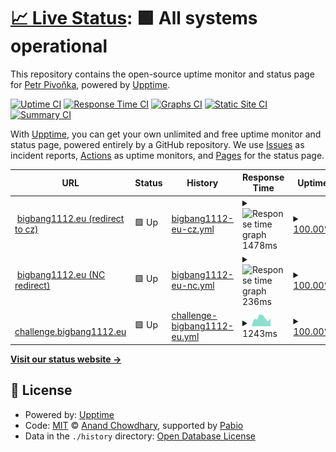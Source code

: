 # [📈 Live Status](https://bigbang1112.github.io/bigbang1112eu-uptime): <!--live status--> **🟩 All systems operational**

This repository contains the open-source uptime monitor and status page for [Petr Pivoňka](bigbang1112.cz), powered by [Upptime](https://github.com/upptime/upptime).

[![Uptime CI](https://github.com/bigbang1112/bigbang1112eu-uptime/workflows/Uptime%20CI/badge.svg)](https://github.com/bigbang1112/bigbang1112eu-uptime/actions?query=workflow%3A%22Uptime+CI%22)
[![Response Time CI](https://github.com/bigbang1112/bigbang1112eu-uptime/workflows/Response%20Time%20CI/badge.svg)](https://github.com/bigbang1112/bigbang1112eu-uptime/actions?query=workflow%3A%22Response+Time+CI%22)
[![Graphs CI](https://github.com/bigbang1112/bigbang1112eu-uptime/workflows/Graphs%20CI/badge.svg)](https://github.com/bigbang1112/bigbang1112eu-uptime/actions?query=workflow%3A%22Graphs+CI%22)
[![Static Site CI](https://github.com/bigbang1112/bigbang1112eu-uptime/workflows/Static%20Site%20CI/badge.svg)](https://github.com/bigbang1112/bigbang1112eu-uptime/actions?query=workflow%3A%22Static+Site+CI%22)
[![Summary CI](https://github.com/bigbang1112/bigbang1112eu-uptime/workflows/Summary%20CI/badge.svg)](https://github.com/bigbang1112/bigbang1112eu-uptime/actions?query=workflow%3A%22Summary+CI%22)

With [Upptime](https://upptime.js.org), you can get your own unlimited and free uptime monitor and status page, powered entirely by a GitHub repository. We use [Issues](https://github.com/bigbang1112/bigbang1112eu-uptime/issues) as incident reports, [Actions](https://github.com/bigbang1112/bigbang1112eu-uptime/actions) as uptime monitors, and [Pages](https://bigbang1112.github.io/bigbang1112eu-uptime) for the status page.

<!--start: status pages-->
<!-- This summary is generated by Upptime (https://github.com/upptime/upptime) -->
<!-- Do not edit this manually, your changes will be overwritten -->
<!-- prettier-ignore -->
| URL | Status | History | Response Time | Uptime |
| --- | ------ | ------- | ------------- | ------ |
| <img alt="" src="https://icons.duckduckgo.com/ip3/bigbang1112.eu.ico" height="13"> [bigbang1112.eu (redirect to cz)](https://bigbang1112.eu) | 🟩 Up | [bigbang1112-eu-cz.yml](https://github.com/BigBang1112/bigbang1112eu-uptime/commits/HEAD/history/bigbang1112-eu-cz.yml) | <details><summary><img alt="Response time graph" src="./graphs/bigbang1112-eu-cz/response-time-week.png" height="20"> 1478ms</summary><br><a href="https://status.bigbang1112.eu/history/bigbang1112-eu-cz"><img alt="Response time 1312" src="https://img.shields.io/endpoint?url=https%3A%2F%2Fraw.githubusercontent.com%2FBigBang1112%2Fbigbang1112eu-uptime%2FHEAD%2Fapi%2Fbigbang1112-eu-cz%2Fresponse-time.json"></a><br><a href="https://status.bigbang1112.eu/history/bigbang1112-eu-cz"><img alt="24-hour response time 2126" src="https://img.shields.io/endpoint?url=https%3A%2F%2Fraw.githubusercontent.com%2FBigBang1112%2Fbigbang1112eu-uptime%2FHEAD%2Fapi%2Fbigbang1112-eu-cz%2Fresponse-time-day.json"></a><br><a href="https://status.bigbang1112.eu/history/bigbang1112-eu-cz"><img alt="7-day response time 1478" src="https://img.shields.io/endpoint?url=https%3A%2F%2Fraw.githubusercontent.com%2FBigBang1112%2Fbigbang1112eu-uptime%2FHEAD%2Fapi%2Fbigbang1112-eu-cz%2Fresponse-time-week.json"></a><br><a href="https://status.bigbang1112.eu/history/bigbang1112-eu-cz"><img alt="30-day response time 1312" src="https://img.shields.io/endpoint?url=https%3A%2F%2Fraw.githubusercontent.com%2FBigBang1112%2Fbigbang1112eu-uptime%2FHEAD%2Fapi%2Fbigbang1112-eu-cz%2Fresponse-time-month.json"></a><br><a href="https://status.bigbang1112.eu/history/bigbang1112-eu-cz"><img alt="1-year response time 1312" src="https://img.shields.io/endpoint?url=https%3A%2F%2Fraw.githubusercontent.com%2FBigBang1112%2Fbigbang1112eu-uptime%2FHEAD%2Fapi%2Fbigbang1112-eu-cz%2Fresponse-time-year.json"></a></details> | <details><summary><a href="https://status.bigbang1112.eu/history/bigbang1112-eu-cz">100.00%</a></summary><a href="https://status.bigbang1112.eu/history/bigbang1112-eu-cz"><img alt="All-time uptime 99.88%" src="https://img.shields.io/endpoint?url=https%3A%2F%2Fraw.githubusercontent.com%2FBigBang1112%2Fbigbang1112eu-uptime%2FHEAD%2Fapi%2Fbigbang1112-eu-cz%2Fuptime.json"></a><br><a href="https://status.bigbang1112.eu/history/bigbang1112-eu-cz"><img alt="24-hour uptime 100.00%" src="https://img.shields.io/endpoint?url=https%3A%2F%2Fraw.githubusercontent.com%2FBigBang1112%2Fbigbang1112eu-uptime%2FHEAD%2Fapi%2Fbigbang1112-eu-cz%2Fuptime-day.json"></a><br><a href="https://status.bigbang1112.eu/history/bigbang1112-eu-cz"><img alt="7-day uptime 100.00%" src="https://img.shields.io/endpoint?url=https%3A%2F%2Fraw.githubusercontent.com%2FBigBang1112%2Fbigbang1112eu-uptime%2FHEAD%2Fapi%2Fbigbang1112-eu-cz%2Fuptime-week.json"></a><br><a href="https://status.bigbang1112.eu/history/bigbang1112-eu-cz"><img alt="30-day uptime 99.88%" src="https://img.shields.io/endpoint?url=https%3A%2F%2Fraw.githubusercontent.com%2FBigBang1112%2Fbigbang1112eu-uptime%2FHEAD%2Fapi%2Fbigbang1112-eu-cz%2Fuptime-month.json"></a><br><a href="https://status.bigbang1112.eu/history/bigbang1112-eu-cz"><img alt="1-year uptime 99.88%" src="https://img.shields.io/endpoint?url=https%3A%2F%2Fraw.githubusercontent.com%2FBigBang1112%2Fbigbang1112eu-uptime%2FHEAD%2Fapi%2Fbigbang1112-eu-cz%2Fuptime-year.json"></a></details>
| <img alt="" src="https://icons.duckduckgo.com/ip3/bigbang1112.eu.ico" height="13"> [bigbang1112.eu (NC redirect)](https://bigbang1112.eu/nc) | 🟩 Up | [bigbang1112-eu-nc.yml](https://github.com/BigBang1112/bigbang1112eu-uptime/commits/HEAD/history/bigbang1112-eu-nc.yml) | <details><summary><img alt="Response time graph" src="./graphs/bigbang1112-eu-nc/response-time-week.png" height="20"> 236ms</summary><br><a href="https://status.bigbang1112.eu/history/bigbang1112-eu-nc"><img alt="Response time 240" src="https://img.shields.io/endpoint?url=https%3A%2F%2Fraw.githubusercontent.com%2FBigBang1112%2Fbigbang1112eu-uptime%2FHEAD%2Fapi%2Fbigbang1112-eu-nc%2Fresponse-time.json"></a><br><a href="https://status.bigbang1112.eu/history/bigbang1112-eu-nc"><img alt="24-hour response time 187" src="https://img.shields.io/endpoint?url=https%3A%2F%2Fraw.githubusercontent.com%2FBigBang1112%2Fbigbang1112eu-uptime%2FHEAD%2Fapi%2Fbigbang1112-eu-nc%2Fresponse-time-day.json"></a><br><a href="https://status.bigbang1112.eu/history/bigbang1112-eu-nc"><img alt="7-day response time 236" src="https://img.shields.io/endpoint?url=https%3A%2F%2Fraw.githubusercontent.com%2FBigBang1112%2Fbigbang1112eu-uptime%2FHEAD%2Fapi%2Fbigbang1112-eu-nc%2Fresponse-time-week.json"></a><br><a href="https://status.bigbang1112.eu/history/bigbang1112-eu-nc"><img alt="30-day response time 240" src="https://img.shields.io/endpoint?url=https%3A%2F%2Fraw.githubusercontent.com%2FBigBang1112%2Fbigbang1112eu-uptime%2FHEAD%2Fapi%2Fbigbang1112-eu-nc%2Fresponse-time-month.json"></a><br><a href="https://status.bigbang1112.eu/history/bigbang1112-eu-nc"><img alt="1-year response time 240" src="https://img.shields.io/endpoint?url=https%3A%2F%2Fraw.githubusercontent.com%2FBigBang1112%2Fbigbang1112eu-uptime%2FHEAD%2Fapi%2Fbigbang1112-eu-nc%2Fresponse-time-year.json"></a></details> | <details><summary><a href="https://status.bigbang1112.eu/history/bigbang1112-eu-nc">100.00%</a></summary><a href="https://status.bigbang1112.eu/history/bigbang1112-eu-nc"><img alt="All-time uptime 99.90%" src="https://img.shields.io/endpoint?url=https%3A%2F%2Fraw.githubusercontent.com%2FBigBang1112%2Fbigbang1112eu-uptime%2FHEAD%2Fapi%2Fbigbang1112-eu-nc%2Fuptime.json"></a><br><a href="https://status.bigbang1112.eu/history/bigbang1112-eu-nc"><img alt="24-hour uptime 100.00%" src="https://img.shields.io/endpoint?url=https%3A%2F%2Fraw.githubusercontent.com%2FBigBang1112%2Fbigbang1112eu-uptime%2FHEAD%2Fapi%2Fbigbang1112-eu-nc%2Fuptime-day.json"></a><br><a href="https://status.bigbang1112.eu/history/bigbang1112-eu-nc"><img alt="7-day uptime 100.00%" src="https://img.shields.io/endpoint?url=https%3A%2F%2Fraw.githubusercontent.com%2FBigBang1112%2Fbigbang1112eu-uptime%2FHEAD%2Fapi%2Fbigbang1112-eu-nc%2Fuptime-week.json"></a><br><a href="https://status.bigbang1112.eu/history/bigbang1112-eu-nc"><img alt="30-day uptime 99.90%" src="https://img.shields.io/endpoint?url=https%3A%2F%2Fraw.githubusercontent.com%2FBigBang1112%2Fbigbang1112eu-uptime%2FHEAD%2Fapi%2Fbigbang1112-eu-nc%2Fuptime-month.json"></a><br><a href="https://status.bigbang1112.eu/history/bigbang1112-eu-nc"><img alt="1-year uptime 99.90%" src="https://img.shields.io/endpoint?url=https%3A%2F%2Fraw.githubusercontent.com%2FBigBang1112%2Fbigbang1112eu-uptime%2FHEAD%2Fapi%2Fbigbang1112-eu-nc%2Fuptime-year.json"></a></details>
| <img alt="" src="https://icons.duckduckgo.com/ip3/challenge.bigbang1112.eu.ico" height="13"> [challenge.bigbang1112.eu](https://challenge.bigbang1112.eu) | 🟩 Up | [challenge-bigbang1112-eu.yml](https://github.com/BigBang1112/bigbang1112eu-uptime/commits/HEAD/history/challenge-bigbang1112-eu.yml) | <details><summary><img alt="Response time graph" src="./graphs/challenge-bigbang1112-eu/response-time-week.png" height="20"> 1243ms</summary><br><a href="https://status.bigbang1112.eu/history/challenge-bigbang1112-eu"><img alt="Response time 936" src="https://img.shields.io/endpoint?url=https%3A%2F%2Fraw.githubusercontent.com%2FBigBang1112%2Fbigbang1112eu-uptime%2FHEAD%2Fapi%2Fchallenge-bigbang1112-eu%2Fresponse-time.json"></a><br><a href="https://status.bigbang1112.eu/history/challenge-bigbang1112-eu"><img alt="24-hour response time 788" src="https://img.shields.io/endpoint?url=https%3A%2F%2Fraw.githubusercontent.com%2FBigBang1112%2Fbigbang1112eu-uptime%2FHEAD%2Fapi%2Fchallenge-bigbang1112-eu%2Fresponse-time-day.json"></a><br><a href="https://status.bigbang1112.eu/history/challenge-bigbang1112-eu"><img alt="7-day response time 1243" src="https://img.shields.io/endpoint?url=https%3A%2F%2Fraw.githubusercontent.com%2FBigBang1112%2Fbigbang1112eu-uptime%2FHEAD%2Fapi%2Fchallenge-bigbang1112-eu%2Fresponse-time-week.json"></a><br><a href="https://status.bigbang1112.eu/history/challenge-bigbang1112-eu"><img alt="30-day response time 950" src="https://img.shields.io/endpoint?url=https%3A%2F%2Fraw.githubusercontent.com%2FBigBang1112%2Fbigbang1112eu-uptime%2FHEAD%2Fapi%2Fchallenge-bigbang1112-eu%2Fresponse-time-month.json"></a><br><a href="https://status.bigbang1112.eu/history/challenge-bigbang1112-eu"><img alt="1-year response time 936" src="https://img.shields.io/endpoint?url=https%3A%2F%2Fraw.githubusercontent.com%2FBigBang1112%2Fbigbang1112eu-uptime%2FHEAD%2Fapi%2Fchallenge-bigbang1112-eu%2Fresponse-time-year.json"></a></details> | <details><summary><a href="https://status.bigbang1112.eu/history/challenge-bigbang1112-eu">100.00%</a></summary><a href="https://status.bigbang1112.eu/history/challenge-bigbang1112-eu"><img alt="All-time uptime 99.85%" src="https://img.shields.io/endpoint?url=https%3A%2F%2Fraw.githubusercontent.com%2FBigBang1112%2Fbigbang1112eu-uptime%2FHEAD%2Fapi%2Fchallenge-bigbang1112-eu%2Fuptime.json"></a><br><a href="https://status.bigbang1112.eu/history/challenge-bigbang1112-eu"><img alt="24-hour uptime 100.00%" src="https://img.shields.io/endpoint?url=https%3A%2F%2Fraw.githubusercontent.com%2FBigBang1112%2Fbigbang1112eu-uptime%2FHEAD%2Fapi%2Fchallenge-bigbang1112-eu%2Fuptime-day.json"></a><br><a href="https://status.bigbang1112.eu/history/challenge-bigbang1112-eu"><img alt="7-day uptime 100.00%" src="https://img.shields.io/endpoint?url=https%3A%2F%2Fraw.githubusercontent.com%2FBigBang1112%2Fbigbang1112eu-uptime%2FHEAD%2Fapi%2Fchallenge-bigbang1112-eu%2Fuptime-week.json"></a><br><a href="https://status.bigbang1112.eu/history/challenge-bigbang1112-eu"><img alt="30-day uptime 99.79%" src="https://img.shields.io/endpoint?url=https%3A%2F%2Fraw.githubusercontent.com%2FBigBang1112%2Fbigbang1112eu-uptime%2FHEAD%2Fapi%2Fchallenge-bigbang1112-eu%2Fuptime-month.json"></a><br><a href="https://status.bigbang1112.eu/history/challenge-bigbang1112-eu"><img alt="1-year uptime 99.85%" src="https://img.shields.io/endpoint?url=https%3A%2F%2Fraw.githubusercontent.com%2FBigBang1112%2Fbigbang1112eu-uptime%2FHEAD%2Fapi%2Fchallenge-bigbang1112-eu%2Fuptime-year.json"></a></details>

<!--end: status pages-->

[**Visit our status website →**](https://bigbang1112.github.io/bigbang1112eu-uptime)

## 📄 License

- Powered by: [Upptime](https://github.com/upptime/upptime)
- Code: [MIT](./LICENSE) © [Anand Chowdhary](https://anandchowdhary.com), supported by [Pabio](https://pabio.com)
- Data in the `./history` directory: [Open Database License](https://opendatacommons.org/licenses/odbl/1-0/)
